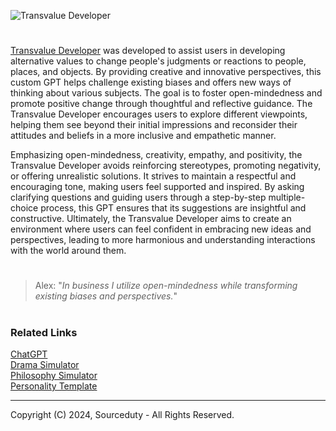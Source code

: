 ![Transvalue Developer](https://github.com/user-attachments/assets/467e0792-2776-4fef-b729-c604b73aeefb)

#

[Transvalue Developer](https://chatgpt.com/g/g-XQBg84CWQ-transvalue-developer) was developed to assist users in developing alternative values to change people's judgments or reactions to people, places, and objects. By providing creative and innovative perspectives, this custom GPT helps challenge existing biases and offers new ways of thinking about various subjects. The goal is to foster open-mindedness and promote positive change through thoughtful and reflective guidance. The Transvalue Developer encourages users to explore different viewpoints, helping them see beyond their initial impressions and reconsider their attitudes and beliefs in a more inclusive and empathetic manner.

Emphasizing open-mindedness, creativity, empathy, and positivity, the Transvalue Developer avoids reinforcing stereotypes, promoting negativity, or offering unrealistic solutions. It strives to maintain a respectful and encouraging tone, making users feel supported and inspired. By asking clarifying questions and guiding users through a step-by-step multiple-choice process, this GPT ensures that its suggestions are insightful and constructive. Ultimately, the Transvalue Developer aims to create an environment where users can feel confident in embracing new ideas and perspectives, leading to more harmonious and understanding interactions with the world around them.

#

> Alex: "*In business I utilize open-mindedness while transforming existing biases and perspectives.*"

#
### Related Links

[ChatGPT](https://github.com/sourceduty/ChatGPT)
<br>
[Drama Simulator](https://chatgpt.com/g/g-dwGLkpKB8-drama-simulator)
<br>
[Philosophy Simulator](https://chat.openai.com/g/g-DgaNOkP7Y-philosophy-simulator)
<br>
[Personality Template](https://chat.openai.com/g/g-SjVEuD3eZ-personality-template)

***
Copyright (C) 2024, Sourceduty - All Rights Reserved.
